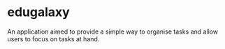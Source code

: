 # edugalaxy

An application aimed to provide a simple way to organise tasks and allow users to focus on tasks at hand.

